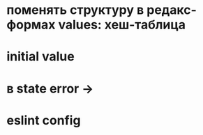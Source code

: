 # поменять структуру в редакс-формах values: хеш-таблица
# initial value
# в state error -> 
# eslint config
